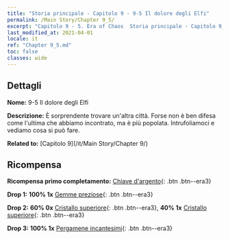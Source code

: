 ```yaml
---
title: "Storia principale - Capitolo 9 - 9-5 Il dolore degli Elfi"
permalink: /Main Story/Chapter 9_5/
excerpt: "Capitolo 9 - 5. Era of Chaos  Storia principale - Capitolo 9_5. 9-5 Il dolore degli Elfi"
last_modified_at: 2021-04-01
locale: it
ref: "Chapter 9_5.md"
toc: false
classes: wide
---
```


## Dettagli

 **Nome:** 9-5 Il dolore degli Elfi

 **Descrizione:** È sorprendente trovare un'altra città. Forse non è ben difesa come l'ultima che abbiamo incontrato, ma è più popolata. Intrufoliamoci e vediamo cosa si può fare.

 **Related to:** [Capitolo 9](/it/Main Story/Chapter 9/)

## Ricompensa

 **Ricompensa primo completamento:** [Chiave d'argento](/it/Items/con_693/){: .btn .btn--era3}

 **Drop 1:** **100% 1x** [Gemme preziose](/it/Items/mat_30/){: .btn .btn--era3}

 **Drop 2:** **60% 0x** [Cristallo superiore](/it/Items/mat_24/){: .btn .btn--era3}, **40% 1x** [Cristallo superiore](/it/Items/mat_24/){: .btn .btn--era3}

 **Drop 3:** **100% 1x** [Pergamene incantesimi](/it/Items/con_694/){: .btn .btn--era3}

